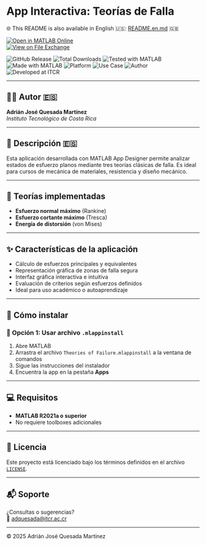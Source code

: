 # App Interactiva: Teorías de Falla

🌐 This README is also available in English 🇺🇸: [README.en.md](README.en.md) 🇬🇧

[![Open in MATLAB Online](https://www.mathworks.com/images/responsive/global/open-in-matlab-online.svg)](https://matlab.mathworks.com/open/github/v1?repo=adriancrc/Theories-of-Failure)  
[![View on File Exchange](https://www.mathworks.com/matlabcentral/images/matlab-file-exchange.svg)](https://la.mathworks.com/matlabcentral/fileexchange/)

![GitHub Release](https://img.shields.io/github/v/release/adriancrc/Theories-of-Failure)
![Total Downloads](https://img.shields.io/github/downloads/adriancrc/Theories-of-Failure/total)
![Tested with MATLAB](https://img.shields.io/endpoint?url=https%3A%2F%2Fraw.githubusercontent.com%2Fadriancrc%2FTheories-of-Failure%2Fmain%2Freport%2Fbadge%2Ftested_with.json)
![Made with MATLAB](https://img.shields.io/badge/Made%20with-MATLAB-blue)
![Platform](https://img.shields.io/badge/Platform-Windows%20%7C%20macOS%20%7C%20Linux-lightgrey)
![Use Case](https://img.shields.io/badge/Use-Educational-success)
![Author](https://img.shields.io/badge/Author-Adrián%20Quesada%20Martínez-blueviolet)
![Developed at ITCR](https://img.shields.io/badge/Developed%20at-ITCR-blue)

---

## 👨‍💻 Autor 🇪🇸
**Adrián José Quesada Martínez**  
*Instituto Tecnológico de Costa Rica*

---

## 📘 Descripción 🇪🇸

Esta aplicación desarrollada con MATLAB App Designer permite analizar estados de esfuerzo planos mediante tres teorías clásicas de falla. Es ideal para cursos de mecánica de materiales, resistencia y diseño mecánico.

---

## 🧠 Teorías implementadas

- **Esfuerzo normal máximo** (Rankine)  
- **Esfuerzo cortante máximo** (Tresca)  
- **Energía de distorsión** (von Mises)

---

## ✨ Características de la aplicación

- Cálculo de esfuerzos principales y equivalentes  
- Representación gráfica de zonas de falla segura  
- Interfaz gráfica interactiva e intuitiva  
- Evaluación de criterios según esfuerzos definidos  
- Ideal para uso académico o autoaprendizaje

---

## 🚀 Cómo instalar

### 🔹 Opción 1: Usar archivo `.mlappinstall`

1. Abre MATLAB  
2. Arrastra el archivo `Theories of Failure.mlappinstall` a la ventana de comandos  
3. Sigue las instrucciones del instalador  
4. Encuentra la app en la pestaña **Apps**

---

## 💻 Requisitos

- **MATLAB R2021a o superior**  
- No requiere toolboxes adicionales

---

## 📄 Licencia

Este proyecto está licenciado bajo los términos definidos en el archivo [`LICENSE`](LICENSE).

---

## 📬 Soporte

¿Consultas o sugerencias?  
📧 [adquesada@itcr.ac.cr](mailto:adquesada@itcr.ac.cr)

---

© 2025 Adrián José Quesada Martínez
